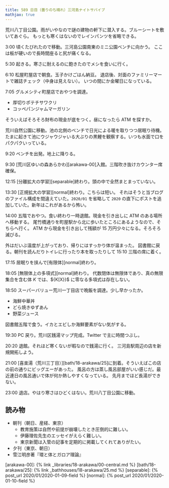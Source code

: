 ```yaml
---
title: 589 日目（曇りのち晴れ）三河島ナイトサバイブ
mathjax: true
---
```


荒川八丁目公園。雨がいやなので謎の建物の軒下に潜入する。ブルーシートを敷いてあぐら。
もっとも寒くはないのでレインパンツを省略できる。

3:00 頃くたびれたので移動。三河島公園南東のミニ公園ベンチに向かう。
ここは板が硬いので長時間座ると尻が痛くなる。

5:30 起きる。寒さに耐えるのに飽きたのでメシを食いに行く。

6:10 松屋町屋店で朝食。玉子かけごはん納豆。
退店後、対面のファミリーマートで雑誌チェック（中身は見えない）。
いつの間にか金曜日になっている。

7:05 グルメシティ町屋店でおやつを調達。

* 厚切りポテチサワクリ
* コッペパンジャムマーガリン

そういえばそろそろ財布の現金が底をつく。昼になったら ATM を探すか。

荒川自然公園に移動。池の北側のベンチで日光による暖を取りつつ居眠り待機。
たまに起きて池にウジャウジャいる大ぶりの黒鯉を観察する。いつも水面で口をパクパクいっている。

9:20 ベンチを出発。地上に降りる。

9:30 [荒川区ゆいの森あらかわ][arakawa-00]入館。三階吹き抜けカウンター席確保。

12:15 [分離拡大の学習][separable]終わり。頭の中で全然まとまっていない。

13:30 [正規拡大の学習][normal]終わり。こちらは短い。
それはそうと当ブログのファイル構成を間違えていた。`2020/01` を省略して
`2020` の直下にポストを追加していた。新年はこれがあるから怖い。

14:00 五階でおやつ。食い終わり一時退館。現金を引き出しに ATM のある場所へ移動する。
尾竹橋通りを町屋駅から北に歩いたところにあるようなので、そちらへ行く。
ATM から現金を引き出して残額が 15 万円少々になる。そろそろ滅びる。

外はだいぶ温度が上がっており、帰りにはすっかり体が温まった。
図書館に戻る。朝刊を読んだりトイレに行ったり本を取ったりして 15:10 三階の席に着く。

17:15 居眠りを挟んで[有限体][normal]終わり。

18:05 [無限体上の多項式][normal]終わり。
代数閉体は無限体であり、真の無限集合を含む体 $K$ では、${K[X}}$ に零なる多項式は存在しない。

18:50 スーパーバリュー荒川一丁目店で晩飯を調達。少し早かったか。

* 海鮮中華丼
* どら焼きゆずあん
* 野菜ジュース

図書館五階で食う。イカとエビしか海鮮要素がない気がする。

19:30 PC 戻り。荒川区銭湯マップ完成。Twitter で主に時間つぶし。

20:20 退館。それほど寒くないが暇なので銭湯に行く。
三河島駅周辺の店を新規開拓しよう。

21:00 [喜楽湯（荒川三丁目）][bath/18-arakawa/25]に到着。そういえばこの店の前の通りにビッグエーがあった。
風呂の方は蒸し風呂部屋がいい感じだ。最近連日の風呂通いで体が何か熱しやすくなっている。
先月までほど長湯ができない。

23:00 退店。やはり寒さはひどくはない。荒川八丁目公園に移動。

## 読み物

* 朝刊（朝日、産経、東京）
  * 教育施策は自然や前提が崩壊したとき圧倒的に難しい。
  * 伊藤理佐先生のエッセイがえらく難しい。
  * 東京新聞は入管の記事を定期的に掲載してくれてありがたい。
* 夕刊（東京、朝日）
* 雪江明彦著『環と体とガロア理論』

[arakawa-00]: {% link _libraries/18-arakawa/00-central.md %}
[bath/18-arakawa/25]: {% link _bathhouses/18-arakawa/25.md %}
[separable]: {% post_url 2020/01/2020-01-09-field %}
[normal]: {% post_url 2020/01/2020-01-10-field %}
